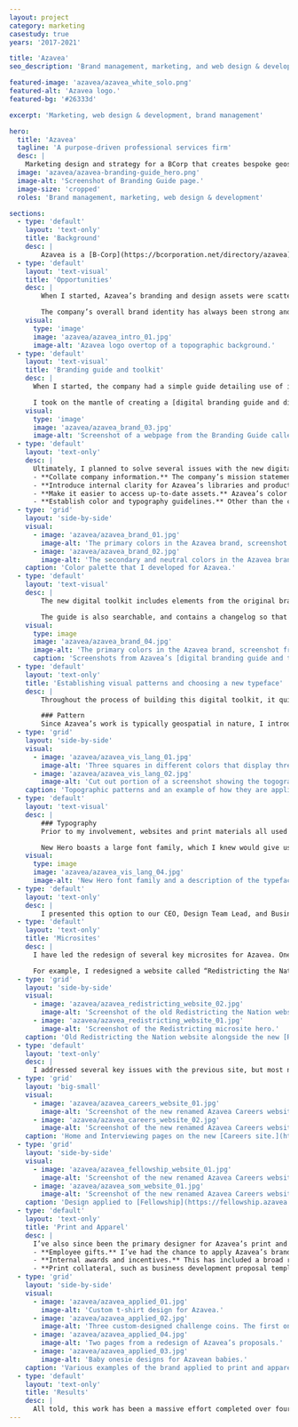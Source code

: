 ```yaml
---
layout: project
category: marketing
casestudy: true
years: '2017-2021'

title: 'Azavea'
seo_description: 'Brand management, marketing, and web design & development for a professional services firm that creates custom geospatial software for good.'

featured-image: 'azavea/azavea_white_solo.png'
featured-alt: 'Azavea logo.'
featured-bg: '#26333d'

excerpt: 'Marketing, web design & development, brand management'

hero:
  title: 'Azavea'
  tagline: 'A purpose-driven professional services firm'
  desc: |
    Marketing design and strategy for a BCorp that creates bespoke geospatial software for good.
  image: 'azavea/azavea-branding-guide_hero.png'
  image-alt: 'Screenshot of Branding Guide page.'
  image-size: 'cropped'
  roles: 'Brand management, marketing, web design & development'

sections:
  - type: 'default'
    layout: 'text-only'
    title: 'Background'
    desc: |
        Azavea is a [B-Corp](https://bcorporation.net/directory/azavea) that builds cutting-edge software for a broad range of clients, including non-profits, government agencies, cities, museums, and more. When I started as a User Experience Designer at Azavea in 2017, only a quarter of my time was devoted to expanding Azavea’s brand identity in both the virtual and physical world. 
  - type: 'default'
    layout: 'text-visual'
    title: 'Opportunities'
    desc: |
        When I started, Azavea’s branding and design assets were scattered across drives and out-of-date wikis while branded microsites and landing pages all varied in treatment. Employees also frequently didn’t know where to locate assets or mission statements. 

        The company’s overall brand identity has always been strong and crystal clear: Azavea does brilliant, cutting edge work in geospatial, and has values that affect every aspect of the business, from how it chooses projects to the compost buckets in the kitchen.  
    visual:
      type: 'image'
      image: 'azavea/azavea_intro_01.jpg'
      image-alt: 'Azavea logo overtop of a topographic background.'
  - type: 'default'
    layout: 'text-visual'
    title: 'Branding guide and toolkit'
    desc: |
      When I started, the company had a simple guide detailing use of its logo. However, it only covered logo usage guidelines and was in a PDF in the company’s shared drive. 

      I took on the mantle of creating a [digital branding guide and digital toolkit](https://branding.azavea.com/) in order to establish and maintain shareable brand assets and visuals. Creating a digital branding guide allowed me to more easily expand the existing guidelines, create a more accessible/shareable guide for people in and outside of the company, and collaborate cross-functionally on updates.
    visual:
      type: 'image'
      image: 'azavea/azavea_brand_03.jpg'
      image-alt: 'Screenshot of a webpage from the Branding Guide called Communications.'
  - type: 'default'
    layout: 'text-only'
    desc: |
      Ultimately, I planned to solve several issues with the new digital guide:
      - **Collate company information.** The company’s mission statement, history, voice and tone, and other information were buried in various wikis and documents, most in various states of disuse. I gathered all the information and organized it in the new guide.
      - **Introduce internal clarity for Azavea’s libraries and products.** Azavea is unique in that the company maintains several open source libraries and SaaS products. Similarly to the main brand, there was no one place in which someone could access high-level, differentiating information or logo downloads for each of these identities. This was particularly problematic for new employees, who often voiced confusion.
      - **Make it easier to access up-to-date assets.** Azavea’s color and knockout logos were all in different locations. Many designers over the years had created the company’s sub-brands. Relevant logo files and formats were inconsistently created or non-existent.
      - **Establish color and typography guidelines.** Other than the colors in the logo, there was no established color palette for the company. There were also many different typefaces in use across Azavea’s print collateral and websites. 
  - type: 'grid'
    layout: 'side-by-side'
    visual:
      - image: 'azavea/azavea_brand_01.jpg'
        image-alt: 'The primary colors in the Azavea brand, screenshot from the Branding Guide.'
      - image: 'azavea/azavea_brand_02.jpg'
        image-alt: 'The secondary and neutral colors in the Azavea brand, screenshot from the Branding Guide.'
    caption: 'Color palette that I developed for Azavea.'
  - type: 'default'
    layout: 'text-visual'
    desc: |
        The new digital toolkit includes elements from the original branding guide created by Azavea’s logo designer, but with ample options to download logo assets. Products and open-source libraries have their own page where a colleague can download logo assets, easily locate the website link, or copy/paste taglines and elevator pitches.

        The guide is also searchable, and contains a changelog so that I can share more details about additions and adjustments made to the guide over time.
    visual:
      type: image
      image: 'azavea/azavea_brand_04.jpg'
      image-alt: 'The primary colors in the Azavea brand, screenshot from the Branding Guide.'
      caption: 'Screenshots from Azavea’s [digital branding guide and toolkit.](https://branding.azavea.com/)'
  - type: 'default'
    layout: 'text-only'
    title: 'Establishing visual patterns and choosing a new typeface'
    desc: |
        Throughout the process of building this digital toolkit, it quickly became clear that there was considerable inconsistency in how branded content was handled. For example, there were many typefaces in use across Azavea’s web and print materials. In order to create an identifiable visual language for Azavea, I made sure to establish additional design rules.

        ### Pattern
        Since Azavea’s work is typically geospatial in nature, I introduced topographic patterns to our brand-kit. These add visual punch and texture to our web and print materials, while hinting to the nature of our work.
  - type: 'grid'
    layout: 'side-by-side'
    visual:
      - image: 'azavea/azavea_vis_lang_01.jpg'
        image-alt: 'Three squares in different colors that display three types of topographic patterns.'
      - image: 'azavea/azavea_vis_lang_02.jpg'
        image-alt: 'Cut out portion of a screenshot showing the togographic background on a Subscribe Now banner on the Azavea website.'
    caption: 'Topographic patterns and an example of how they are applied in practice.'
  - type: 'default'
    layout: 'text-visual'
    desc: |
        ### Typography
        Prior to my involvement, websites and print materials all used different typefaces. I audited our web and print materials to identity fonts currently in use, and researched potential alternative options for our typeface. Ultimately, I landed on [New Hero.](https://newlyn.com/fonts/new-hero/)

        New Hero boasts a large font family, which I knew would give us a lot of flexibility over the ensuing years. It has a geometric style that feels modern and also a bit of quirky personality that keeps our content from looking too corporate. The foundry’s description that New Hero is “dedicated to civic duty” is also a particularly relevant tie-in to our mission statement, which is to create software for “positive civic, social, and environmental impact”. 
    visual:
      type: image
      image: 'azavea/azavea_vis_lang_04.jpg'
      image-alt: 'New Hero font family and a description of the typeface. Description reads: Crisp, clean geometric typeface with a distinct (though subtle) personality and a huge font family. This typeface will add friendliness to our highly technical content, while not losing the utilitarianism and dependability that our previous typeface offered.'
  - type: 'default'
    layout: 'text-only'
    desc: |
        I presented this option to our CEO, Design Team Lead, and Business Development professionals and began the process of replacing other typefaces in our marketing materials.
  - type: 'default'
    layout: 'text-only'
    title: 'Microsites'
    desc: |
      I have led the redesign of several key microsites for Azavea. One of my primary focuses has been on ensuring that Azavea websites feel as though they are a part of the same family. To this end, I have since applied a new set of visual principles and patterns to several branded microsites.

      For example, I redesigned a website called “Redistricting the Nation”. The website consistently got good traffic in search engines, but looked dated and had several broken interactive features. The CEO wanted to retain the website as a microsite so that we could continue to get traffic through this avenue. 
  - type: 'grid'
    layout: 'side-by-side'
    visual:
      - image: 'azavea/azavea_redistricting_website_02.jpg'
        image-alt: 'Screenshot of the old Redistricting the Nation website.'
      - image: 'azavea/azavea_redistricting_website_01.jpg'
        image-alt: 'Screenshot of the Redistricting microsite hero.'
    caption: 'Old Redistricting the Nation website alongside the new [Redistricting microsite.](https://redistricting.azavea.com/)'
  - type: 'default'
    layout: 'text-only'
    desc: |
      I addressed several key issues with the previous site, but most notably re-branded the it to more clearly align it with Azavea’s brand. Setting the primary domain name to be a subdomain of Azavea’s website: `redistricting.azavea.com`, I also designed the microsite to more clearly reference Azavea’s brand in color, typography, and style. This included replaced the previous custom logo (Redistricting the Nation) with a sub-brand called: Azavea Redistricting.
  - type: 'grid'
    layout: 'big-small'
    visual:
      - image: 'azavea/azavea_careers_website_01.jpg'
        image-alt: 'Screenshot of the new renamed Azavea Careers website in mobile view.'
      - image: 'azavea/azavea_careers_website_02.jpg'
        image-alt: 'Screenshot of the new renamed Azavea Careers website in desktop view.'
    caption: 'Home and Interviewing pages on the new [Careers site.](https://careers.azavea.com/)'
  - type: 'grid'
    layout: 'side-by-side'
    visual:
      - image: 'azavea/azavea_fellowship_website_01.jpg'
        image-alt: 'Screenshot of the new renamed Azavea Careers website in mobile view.'
      - image: 'azavea/azavea_som_website_01.jpg'
        image-alt: 'Screenshot of the new renamed Azavea Careers website in desktop view.'
    caption: 'Design applied to [Fellowship](https://fellowship.azavea.com/) and [Summer of Maps](https://www.summerofmaps.com/) microsites (design and development executed by [Matt Williams](https://mattwilliams.design/))'
  - type: 'default'
    layout: 'text-only'
    title: 'Print and Apparel'
    desc: |
      I’ve also since been the primary designer for Azavea’s print and apparel. This has meant representing our brand in fresh, inventive ways for internal and external recognition:
      - **Employee gifts.** I’ve had the chance to apply Azavea’s brand to custom apparel for both adult Azaveans _and_ their children.
      - **Internal awards and incentives.** This has included a broad range of projects, including end-of-year award plaques and custom [challenge coins](https://en.wikipedia.org/wiki/Challenge_coin) for my colleagues. The coins are handed out monthly, and awarded to people who participate in talks (creatively named the “Talk Award” coins) or write engaging blogs (also simply called the ”Blog Award” coins). 
      - **Print collateral, such as business development proposal templates.** The latter are used by my colleagues to send to clients, and required some instruction content. They were also painstakingly _(painstakingly)_ created in Microsoft Word. 
  - type: 'grid'
    layout: 'side-by-side'
    visual:
      - image: 'azavea/azavea_applied_01.jpg'
        image-alt: 'Custom t-shirt design for Azavea.'
      - image: 'azavea/azavea_applied_02.jpg'
        image-alt: 'Three custom-designed challenge coins. The first one shows the back, which is in full color and contains the Azavea mark. The second two are the Hot Streak Award and the First Time Blogger Award.'
      - image: 'azavea/azavea_applied_04.jpg'
        image-alt: 'Two pages from a redesign of Azavea’s proposals.'
      - image: 'azavea/azavea_applied_03.jpg'
        image-alt: 'Baby onesie designs for Azavean babies.'
    caption: 'Various examples of the brand applied to print and apparel.'
  - type: 'default'
    layout: 'text-only'
    title: 'Results'
    desc: |
      All told, this work has been a massive effort completed over four years. Some of the early Branding Guide work has been hugely valuable in communicating changes and sharing assets with my colleagues, and is also regularly used for onboarding and sharing outside of the company for PR and partnerships. This is an ongoing effort, but rewarding in that designers and employees at Azavea now have access to a clearer set of branding assets, guidelines, and patterns. 
---
```


